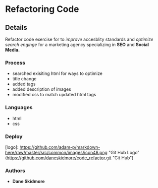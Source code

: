 # Refactoring Code #
## Details ##
Refactor code exercise for to _improve_ accesblity standards and _optimize search enginge_ for a marketing agency specializing in **SEO** and **Social Media.**

### **Process** ###
* searched exisiting html for ways to optimize
* title change 
* added tags
* added description of images
* modified css to match updated html tags

### **Languages** ###
* html
* css


### **Deploy**  ###
[logo]: https://github.com/adam-p/markdown-here/raw/master/src/common/images/icon48.png "Git Hub Logo"(https://github.com/daneskidmore/code_refactor.git "Git Hub")

### **Authors** ###
* **Dane Skidmore** 